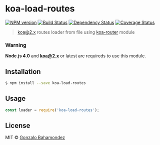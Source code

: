 # koa-load-routes
[![NPM version][npm-image]][npm-url] [![Build Status][travis-image]][travis-url] [![Dependency Status][daviddm-image]][daviddm-url] [![Coverage Status](https://coveralls.io/repos/github/gbahamondez/koa-load-routes/badge.svg?branch=master)](https://coveralls.io/github/gbahamondez/koa-load-routes?branch=master)
> [koa@2.x](https://github.com/koajs/koa/tree/v2.x) routes loader from file using [koa-router](https://github.com/alexmingoia/koa-router) module

### Warning
**Node.js 4.0** and **koa@2.x** or latest are requireds  to use this module.


## Installation

```sh
$ npm install --save koa-load-routes
```

## Usage

```js
const loader = require('koa-load-routes');
```

## License

MIT © [Gonzalo Bahamondez](https://github.com/gbahamondez/)


[npm-image]: https://badge.fury.io/js/koa-load-routes.svg
[npm-url]: https://npmjs.org/package/koa-load-routes
[travis-image]: https://travis-ci.org/gbahamondez/koa-load-routes.svg?branch=master
[travis-url]: https://travis-ci.org/gbahamondez/koa-load-routes
[daviddm-image]: https://david-dm.org/gbahamondez/koa-load-routes.svg?theme=shields.io
[daviddm-url]: https://david-dm.org/gbahamondez/koa-load-routes